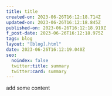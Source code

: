 ```yaml
---
title: title
created-on: 2023-06-26T16:12:18.714Z
updated-on: 2023-06-26T16:12:18.845Z
published-on: 2023-06-26T16:12:18.919Z
f_post-date: 2023-06-26T16:12:18.975Z
tags: blog
layout: "[blog].html"
date: 2023-06-26T16:12:19.040Z
seo:
  noindex: false
  twitter:title: summary
  twitter:card: summary
---
```

a﻿dd some content
